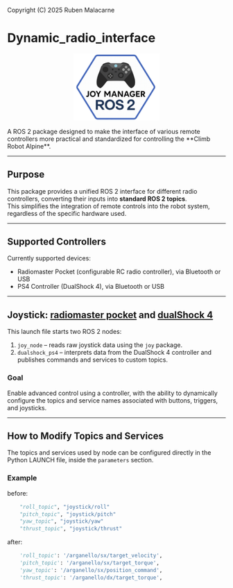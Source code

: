 Copyright (C) 2025 Ruben Malacarne

# Dynamic_radio_interface
<p align="center">
  <img src="logo.png" alt="Logo" width="200">
</p>
A ROS 2 package designed to make the interface of various remote controllers more practical and standardized for controlling the **Climb Robot Alpine**.

---

## Purpose

This package provides a unified ROS 2 interface for different radio controllers, converting their inputs into **standard ROS 2 topics**.  
This simplifies the integration of remote controls into the robot system, regardless of the specific hardware used.

---

## Supported Controllers

Currently supported devices:

- Radiomaster Pocket (configurable RC radio controller),  via Bluetooth or USB
- PS4 Controller (DualShock 4), via Bluetooth or USB

---

## Joystick: [radiomaster pocket](https://radiomasterrc.com/products/pocket-radio-controller-m2) and [dualShock 4](https://www.playstation.com/it-it/accessories/dualshock-4-wireless-controller/)  

This launch file starts two ROS 2 nodes:

1. `joy_node` – reads raw joystick data using the `joy` package.
2. `dualshock_ps4` – interprets data from the DualShock 4 controller and publishes commands and services to custom topics.

### Goal

Enable advanced control using a controller, with the ability to dynamically configure the topics and service names associated with buttons, triggers, and joysticks.

---

## How to Modify Topics and Services

The topics and services used by node can be configured directly in the Python LAUNCH file, inside the `parameters` section.

### Example
before:

```python
    "roll_topic", "joystick/roll"
    "pitch_topic", "joystick/pitch"
    "yaw_topic", "joystick/yaw"
    "thrust_topic", "joystick/thrust"
```

after:

```python
    'roll_topic': '/arganello/sx/target_velocity',
    'pitch_topic': '/arganello/sx/target_torque',
    'yaw_topic': '/arganello/sx/position_command',
    'thrust_topic': '/arganello/dx/target_torque',
```
